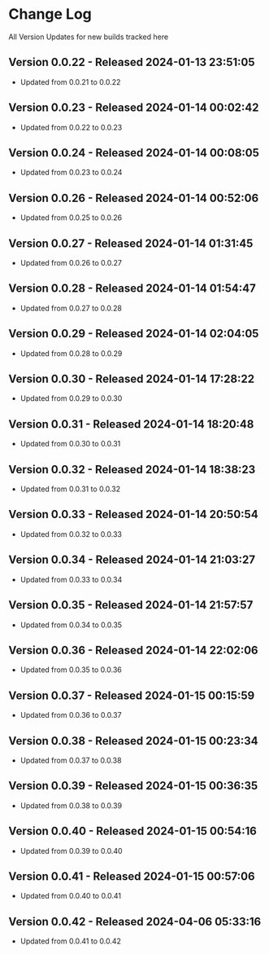 # Change Log

All Version Updates for new builds tracked here

## Version 0.0.22 - Released 2024-01-13 23:51:05
- Updated from 0.0.21 to 0.0.22


## Version 0.0.23 - Released 2024-01-14 00:02:42
- Updated from 0.0.22 to 0.0.23


## Version 0.0.24 - Released 2024-01-14 00:08:05
- Updated from 0.0.23 to 0.0.24


## Version 0.0.26 - Released 2024-01-14 00:52:06
- Updated from 0.0.25 to 0.0.26


## Version 0.0.27 - Released 2024-01-14 01:31:45
- Updated from 0.0.26 to 0.0.27


## Version 0.0.28 - Released 2024-01-14 01:54:47
- Updated from 0.0.27 to 0.0.28


## Version 0.0.29 - Released 2024-01-14 02:04:05
- Updated from 0.0.28 to 0.0.29


## Version 0.0.30 - Released 2024-01-14 17:28:22
- Updated from 0.0.29 to 0.0.30


## Version 0.0.31 - Released 2024-01-14 18:20:48
- Updated from 0.0.30 to 0.0.31


## Version 0.0.32 - Released 2024-01-14 18:38:23
- Updated from 0.0.31 to 0.0.32


## Version 0.0.33 - Released 2024-01-14 20:50:54
- Updated from 0.0.32 to 0.0.33


## Version 0.0.34 - Released 2024-01-14 21:03:27
- Updated from 0.0.33 to 0.0.34


## Version 0.0.35 - Released 2024-01-14 21:57:57
- Updated from 0.0.34 to 0.0.35


## Version 0.0.36 - Released 2024-01-14 22:02:06
- Updated from 0.0.35 to 0.0.36


## Version 0.0.37 - Released 2024-01-15 00:15:59
- Updated from 0.0.36 to 0.0.37


## Version 0.0.38 - Released 2024-01-15 00:23:34
- Updated from 0.0.37 to 0.0.38


## Version 0.0.39 - Released 2024-01-15 00:36:35
- Updated from 0.0.38 to 0.0.39


## Version 0.0.40 - Released 2024-01-15 00:54:16
- Updated from 0.0.39 to 0.0.40


## Version 0.0.41 - Released 2024-01-15 00:57:06
- Updated from 0.0.40 to 0.0.41


## Version 0.0.42 - Released 2024-04-06 05:33:16
- Updated from 0.0.41 to 0.0.42

